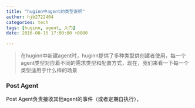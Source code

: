 ```yaml
---
title: "huginn中agent的类型说明"
author: hjb2722404
categories: tech
tags: [huginn, agent, 入门]
date: 2016-08-15 17:00:00 +0800

---
```


> 在huginn中新建agent时，huginn提供了多种类型供创建者使用，每一个agent类型对应着不同的需求类型和配置方式，现在，我们来看一下每一个类型适用于什么样的场景



### Post Agent

Post Agent负责接收其他agent的事件（或者定期自执行），